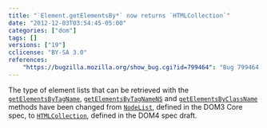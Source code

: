 ```yaml
---
title: "`Element.getElementsBy*` now returns `HTMLCollection`"
date: "2012-12-03T03:54:45-05:00"
categories: ["dom"]
tags: []
versions: ["19"]
cclicense: "BY-SA 3.0"
references:
    "https://bugzilla.mozilla.org/show_bug.cgi?id=799464": "Bug 799464 – Make Element.getElementsBy* return HTMLCollection"
---
```

The type of element lists that can be retrieved with the [`getElementsByTagName`](https://developer.mozilla.org/en-US/docs/Web/API/element.getElementsByTagName), [`getElementsByTagNameNS`](https://developer.mozilla.org/en-US/docs/Web/API/element.getElementsByTagNameNS) and [`getElementsByClassName`](https://developer.mozilla.org/en-US/docs/Web/API/element.getElementsByClassName) methods have been changed from [`NodeList`](https://developer.mozilla.org/en-US/docs/Web/API/NodeList), defined in the DOM3 Core spec, to [`HTMLCollection`](https://developer.mozilla.org/en-US/docs/Web/API/HTMLCollection), defined in the DOM4 spec draft.
